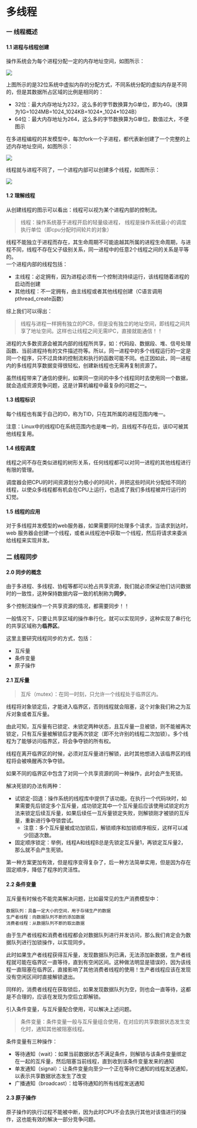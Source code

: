 # 多线程

### 一 线程概述

#### 1.1 进程与线程创建

操作系统会为每个进程分配一定的内存地址空间，如图所示：

![](https://github.com/overnote/over-golang/raw/master/images/go/02-03.svg)

上图所示的是32位系统中虚拟内存的分配方式，不同系统分配的虚拟内存是不同的，但是其数据所占区域的比例是相同的：

* 32位：最大内存地址为232，这么多的字节数换算为G单位，即为4G。（换算为1G=1024MB=1024_1024KB=1024\*_1024\*1024B）
* 64位：最大内存地址为264，这么多的字节数换算为G单位，数值过大，不便图示

在多进程编程的并发模型中，每次fork一个子进程，都代表新创建了一个完整的上述内存地址空间，如图所示：

![](https://github.com/overnote/over-golang/raw/master/images/go/02-03-1.svg)

线程就与进程不同了，一个进程内部可以创建多个线程，如图所示：

![](https://github.com/overnote/over-golang/raw/master/images/go/02-03-2.svg)

#### 1.2 理解线程

从创建线程的图示可以看出：线程可以视为某个进程内部的控制流。

> 线程：操作系统基于进程开启的轻量级进程， 线程是操作系统最小的调度执行单位（即cpu分配时间轮片的对象）

线程不能独立于进程而存在，其生命周期不可能逾越其所属的进程生命周期，与进程不同，线程不存在父子级别关系，同一进程中的任意2个线程之间的关系是平等的。  
一个进程内部的线程包括：

* 主线程：必定拥有，因为进程必须有一个控制流持续运行，该线程随着进程的启动而创建
* 其他线程：不一定拥有，由主线程或者其他线程创建（C语言调用pthread\_create函数）

综上我们可以得出：

> 线程与进程一样拥有独立的PCB，但是没有独立的地址空间，即线程之间共享了地址空间。这样也让线程之间无需IPC，直接就能通信！！

进程的大多数资源会被其内部的线程所共享，如：代码段、数据段、堆、信号处理函数、当前进程持有的文件描述符等。所以，同一进程中的多个线程运行的一定是同一个程序，只不过具体的控制流和执行的函数可能不同。也正因如此，同一进程内的多线程共享数据变得很轻松，创建新线程也无需再复制资源了。

虽然线程带来了通信的便利，如果同一空间的中多个线程同时去使用同一个数据，就会造成资源竞争问题，这是计算机编程中最复杂的问题之一。

#### 1.3 线程标识

每个线程也有属于自己的ID，称为TID，只在其所属的进程范围内唯一。

注意：Linux中的线程ID在系统范围内也是唯一的，且线程不存在后，该ID可被其他线程复用。

#### 1.4 线程调度

线程之间不存在类似进程的树形关系，任何线程都可以对同一进程的其他线程进行有限的管理。

调度器会把CPU的时间资源划分为极小的时间片，并把这些时间片分配给不同的线程，以使众多线程都有机会在CPU上运行，也造成了我们多线程被并行运行的幻觉。

#### 1.5 线程的应用

对于多线程并发模型的web服务器，如果需要同时处理多个请求，当请求到达时，web 服务器会创建一个线程，或者从线程池中获取一个线程，然后将请求来委派给线程来实现并发。

### 二 线程同步

#### 2.0 同步的概念

由于多进程、多线程、协程等都可以抢占共享资源，我们就必须保证他们访问数据时的一致性，这种保持数据内容一致的机制称为**同步**。

多个控制流操作一个共享资源的情况，都需要同步！！

一般情况下，只要让共享区域的操作串行化，就可以实现同步，这种实现了串行化的共享区域称为**临界区**。

这里主要研究线程同步的方式，包括：

* 互斥量
* 条件变量
* 原子操作

#### 2.1 互斥量

> 互斥（mutex）：在同一时刻，只允许一个线程处于临界区内。

线程将对象锁定后，才能进入临界区，否则线程就会阻塞，这个对象我们称之为互斥对象或者互斥量。

由此可知，互斥量有已锁定、未锁定两种状态，且互斥量一旦被锁，则不能被再次锁定，只有互斥量被解锁后才能再次锁定（即不允许别的线程二次加锁）。多个线程为了能够访问临界区，将会争夺锁的所有权。

线程在离开临界区的时候，必须对互斥量进行解锁，此时其他想进入该临界区的线程将会被唤醒再次争夺锁。

如果不同的临界区中包含了对同一个共享资源的同一种操作，此时会产生死锁。

解决死锁的办法有两种：

* 试锁定-回退：操作系统的线程库中提供了该功能。在执行一个代码块时，如果需要先后锁定多个互斥量，成功锁定其中一个互斥量后应该使用试锁定的方法来锁定后续互斥量，如果后续任一互斥量锁定失败，则解锁刚才被锁的互斥量，重新进行争夺锁尝试。
  * 注意：多个互斥量被成功加锁后，解锁顺序和加锁顺序相反，这样可以减少回退次数。
* 固定顺序锁定：举例，线程A和线程B总是先锁定互斥量1，再锁定互斥量2，那么就不会产生死锁。

第一种方案更加有效，但是程序变得复杂了，后一种方法简单实用，但是因为存在固定顺序，降低了程序的灵活性。

#### 2.2 条件变量

互斥量有时候也不能完美解决问题，比如最常见的生产消费模型中：

```text
数据队列：具备一定大小的空间，用于存储生产的数据
生产者线程：向数据队列不断的添加数据
消费者线程：从数据队列不断的取出数据
```

由于生产者线程和消费者线程都会对数据队列进行并发访问，那么我们肯定会为数据队列进行加锁操作，以实现同步。

此时如果生产者线程获得互斥量，发现数据队列已满，无法添加新数据，生产者线程就可能在临界区一直等待，直到有空闲区间。这种做法明显是错误的，因为该线程一直阻塞在临界区，直接影响了其他消费者线程的使用！生产者线程应该在发现没有空闲区间时直接解锁退出。

同样的，消费者线程在获取锁后，如果发现数据队列为空，则也会一直等待，这都是不合理的，应该在发现为空后立即解锁。

引入条件变量，与互斥量配合使用，可以解决上述问题。

> 条件变量：条件变量一般与互斥量组合使用，在对应的共享数据状态发生变化时，通知其他被阻塞线程。

条件变量有三种操作：

* 等待通知（wait）：如果当前数据状态不满足条件，则解锁与该条件变量绑定在一起的互斥量，然后阻塞当前线程，直到收到该条件变量发来的通知
* 单发通知（signal）：让条件变量向至少一个正在等待它通知的线程发送通知，以表示共享数据状态发生了改变
* 广播通知（broadcast）：给等待通知的所有线程发送通知

#### 2.3 原子操作

原子操作的执行过程不能被中断，因为此时CPU不会去执行其他对该值进行的操作，这也能有效的解决一部分竞争问题。

